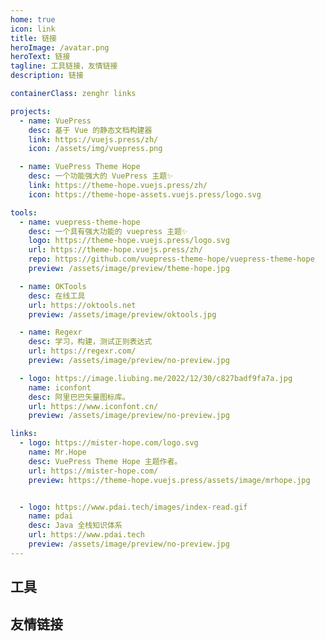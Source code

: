 ```yaml
---
home: true
icon: link
title: 链接
heroImage: /avatar.png
heroText: 链接
tagline: 工具链接，友情链接
description: 链接

containerClass: zenghr links

projects:
  - name: VuePress
    desc: 基于 Vue 的静态文档构建器
    link: https://vuejs.press/zh/
    icon: /assets/img/vuepress.png

  - name: VuePress Theme Hope
    desc: 一个功能强大的 VuePress 主题✨
    link: https://theme-hope.vuejs.press/zh/
    icon: https://theme-hope-assets.vuejs.press/logo.svg

tools:
  - name: vuepress-theme-hope
    desc: 一个具有强大功能的 vuepress 主题✨
    logo: https://theme-hope.vuejs.press/logo.svg
    url: https://theme-hope.vuejs.press/zh/
    repo: https://github.com/vuepress-theme-hope/vuepress-theme-hope
    preview: /assets/image/preview/theme-hope.jpg

  - name: OKTools
    desc: 在线工具
    url: https://oktools.net
    preview: /assets/image/preview/oktools.jpg

  - name: Regexr
    desc: 学习，构建，测试正则表达式
    url: https://regexr.com/
    preview: /assets/image/preview/no-preview.jpg

  - logo: https://image.liubing.me/2022/12/30/c827badf9fa7a.jpg
    name: iconfont
    desc: 阿里巴巴矢量图标库。
    url: https://www.iconfont.cn/
    preview: /assets/image/preview/no-preview.jpg

links:
  - logo: https://mister-hope.com/logo.svg
    name: Mr.Hope
    desc: VuePress Theme Hope 主题作者。
    url: https://mister-hope.com/
    preview: https://theme-hope.vuejs.press/assets/image/mrhope.jpg


  - logo: https://www.pdai.tech/images/index-read.gif
    name: pdai
    desc: Java 全栈知识体系
    url: https://www.pdai.tech
    preview: /assets/image/preview/no-preview.jpg
---
```


## 工具

<SiteInfo
  v-for="item in $frontmatter.tools"
  :key="item.link"
  v-bind="item"
/>

## 友情链接

<SiteInfo
  v-for="item in $frontmatter.links"
  :key="item.link"
  v-bind="item"
/>